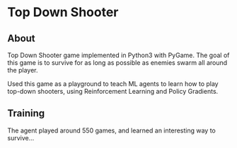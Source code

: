 # Top Down Shooter

## About
Top Down Shooter game implemented in Python3 with PyGame. The goal of this game is to survive for as long as possible as enemies swarm all around the player.

Used this game as a playground to teach ML agents to learn how to play top-down shooters, using Reinforcement Learning and Policy Gradients.

## Training
The agent played around 550 games, and learned an interesting way to survive...